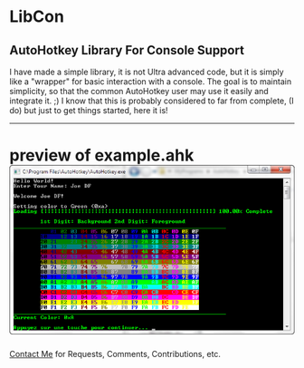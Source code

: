 LibCon
======================================================
AutoHotkey Library For Console Support
------------------------------------------------
I have made a simple library, it is not Ultra advanced code, but it is simply like a "wrapper" for basic interaction with a console.
The goal is to maintain simplicity, so that the common AutoHotkey user may use it easily and integrate it. ;)
I know that this is probably considered to far from complete, (I do) but just to get things started, here it is!
  
------------------------------------------------
preview of example.ahk ![Preview](preview.png "Preview")
======================================================
[Contact Me](mailto:joedf@users.sourceforge.net) for Requests, Comments, Contributions, etc.